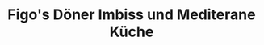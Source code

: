 ---
title: "Figo's Döner Imbiss und Mediterane Küche"
url: /ostercappeln/figos-doener-imbiss-und-mediterane-kueche/
---